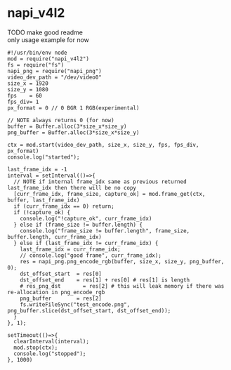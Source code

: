 # napi_v4l2
TODO make good readme\
only usage example for now

    #!/usr/bin/env node
    mod = require("napi_v4l2")
    fs = require("fs")
    napi_png = require("napi_png")
    video_dev_path = "/dev/video0"
    size_x = 1920
    size_y = 1080
    fps    = 60
    fps_div= 1
    px_format = 0 // 0 BGR 1 RGB(experimental)
    
    // NOTE always returns 0 (for now)
    buffer = Buffer.alloc(3*size_x*size_y)
    png_buffer = Buffer.alloc(3*size_x*size_y)
    
    ctx = mod.start(video_dev_path, size_x, size_y, fps, fps_div, px_format)
    console.log("started");
    
    last_frame_idx = -1
    interval = setInterval(()=>{
      // NOTE if internal frame_idx same as previous returned last_frame_idx then there will be no copy
      [curr_frame_idx, frame_size, capture_ok] = mod.frame_get(ctx, buffer, last_frame_idx)
      if (curr_frame_idx == 0) return;
      if (!capture_ok) {
        console.log("!capture_ok", curr_frame_idx)
      } else if (frame_size != buffer.length) {
        console.log("frame_size != buffer.length", frame_size, buffer.length, curr_frame_idx)
      } else if (last_frame_idx != curr_frame_idx) {
        last_frame_idx = curr_frame_idx;
        // console.log("good frame", curr_frame_idx);
        res = napi_png.png_encode_rgb(buffer, size_x, size_y, png_buffer, 0);
        dst_offset_start  = res[0]
        dst_offset_end    = res[1] + res[0] # res[1] is length
        # res_png_dst       = res[2] # this will leak memory if there was re-allocation in png_encode_rgb
        png_buffer        = res[2]
        fs.writeFileSync("test_encode.png", png_buffer.slice(dst_offset_start, dst_offset_end));
      }
    }, 1);
    
    setTimeout(()=>{
      clearInterval(interval);
      mod.stop(ctx);
      console.log("stopped");
    }, 1000)
 
